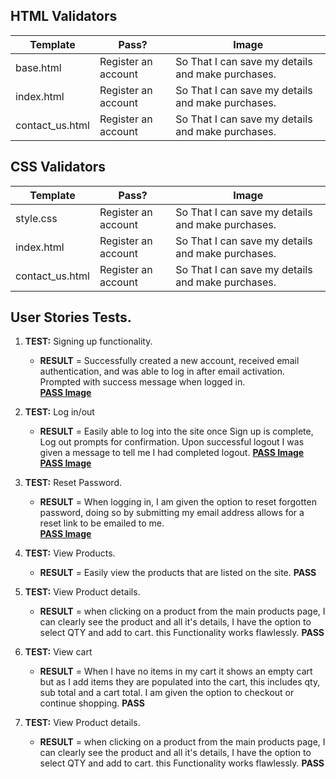 ## HTML Validators

| Template | Pass? | Image|
| ------------- | -- | ------------- |
| base.html | Register an account | So That I can save my details and make purchases. |
| index.html | Register an account | So That I can save my details and make purchases. |
| contact_us.html | Register an account | So That I can save my details and make purchases. |

## CSS Validators

| Template | Pass? | Image|
| ------------- | -- | ------------- |
| style.css | Register an account | So That I can save my details and make purchases. |
| index.html | Register an account | So That I can save my details and make purchases. |
| contact_us.html | Register an account | So That I can save my details and make purchases. |


## User Stories Tests. 

1. **TEST:** Signing up functionality. 
    - **RESULT** = Successfully created a new account, received email authentication, and was able to log in after email activation. Prompted with success message when logged in.  
    [**PASS Image**](https://github.com/roomacarthur/winos_den/blob/main/documentation/images/login.png)

2. **TEST:** Log in/out
    - **RESULT** = Easily able to log into the site once Sign up is complete, Log out prompts for confirmation. Upon successful logout I was given a message to tell me I had completed logout.
    [**PASS Image**](https://github.com/roomacarthur/winos_den/blob/main/documentation/images/logout.png)
    [**PASS Image**](https://github.com/roomacarthur/winos_den/blob/main/documentation/images/logoutconfirm.png)

3. **TEST:** Reset Password.
    - **RESULT** = When logging in, I am given the option to reset forgotten password, doing so by submitting my email address allows for a reset link to be emailed to me.   
    [**PASS Image**](https://github.com/roomacarthur/winos_den/blob/main/documentation/images/passresetemail.png)

4. **TEST:** View Products.
    - **RESULT** = Easily view the products that are listed on the site. 
    **PASS**

5. **TEST:** View Product details.
    - **RESULT** = when clicking on a product from the main products page, I can clearly see the product and all it's details, I have the option to select QTY and add to cart. this Functionality works flawlessly.
    **PASS**

5. **TEST:** View cart
    - **RESULT** = When I have no items in my cart it shows an empty cart but as I add items they are populated into the cart, this includes qty, sub total and a cart total. I am given the option to checkout or continue shopping.
    **PASS**

5. **TEST:** View Product details.
    - **RESULT** = when clicking on a product from the main products page, I can clearly see the product and all it's details, I have the option to select QTY and add to cart. this Functionality works flawlessly.
    **PASS**